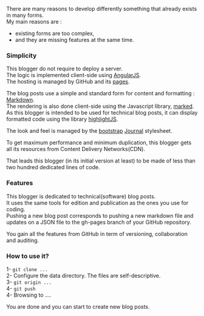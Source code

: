 There are many reasons to develop differently something that already exists in many forms.  
My main reasons are : 
* existing forms are too complex,  
* and they are missing features at the same time.  
  
### Simplicity
This blogger do not require to deploy a server.  
The logic is implemented client-side using [AngularJS]().  
The hosting is managed by GitHub and its [pages]().  
  
The blog posts use a simple and standard form for content and formatting : [Markdown]().  
The rendering is also done client-side using the Javascript library, [marked]().  
As this blogger is intended to be used for technical blog posts, it can display formatted code using the library [highlightJS]().  
 
The look and feel is managed by the [bootstrap]() [Journal]() stylesheet.  
  
To get maximum performance and minimum duplication, this blogger gets all its resources from Content Delivery Networks(CDN).  
  
That leads this blogger (in its initial version at least) to be made of less than two hundred dedicated lines of code.  
  
  
### Features
This blogger is dedicated to technical(software) blog posts.  
It uses the same tools for edition and publication as the ones you use for coding.  
Pushing a new blog post corresponds to pushing a new markdown file and updates on a JSON file to the gh-pages branch of your GitHub repository.  
  
You gain all the features from GitHub in term of versioning, collaboration and auditing.  
  
### How to use it?
1- ```git clone ... ```  
2- Configure the data directory. The files are self-descriptive.  
3- ```git origin ...```  
4- ```git push```  
4- Browsing to ....  
  
You are done and you can start to create new blog posts.  
